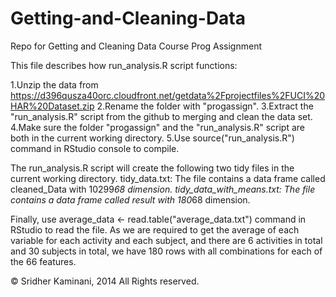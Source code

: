 Getting-and-Cleaning-Data
=========================

Repo for Getting and Cleaning Data Course Prog Assignment

This file describes how run_analysis.R script functions:

1.Unzip the data from https://d396qusza40orc.cloudfront.net/getdata%2Fprojectfiles%2FUCI%20HAR%20Dataset.zip
2.Rename the folder with "progassign".
3.Extract the "run_analysis.R" script from the github to merging and clean the data set.
4.Make sure the folder "progassign" and the "run_analysis.R" script are both in the current working directory.
5.Use source("run_analysis.R") command in RStudio console to compile.

The run_analysis.R script will create the following two tidy files in the current working directory.
tidy_data.txt: The file contains a data frame called cleaned_Data with 10299*68 dimension.
tidy_data_with_means.txt: The file contains a data frame called result with 180*68 dimension.

Finally, use average_data <- read.table("average_data.txt") command in RStudio to read the file. 
As we are required to get the average of each variable for each activity and each subject, 
and there are 6 activities in total and 30 subjects in total, 
we have 180 rows with all combinations for each of the 66 features.

© Sridher Kaminani, 2014 All Rights reserved.
